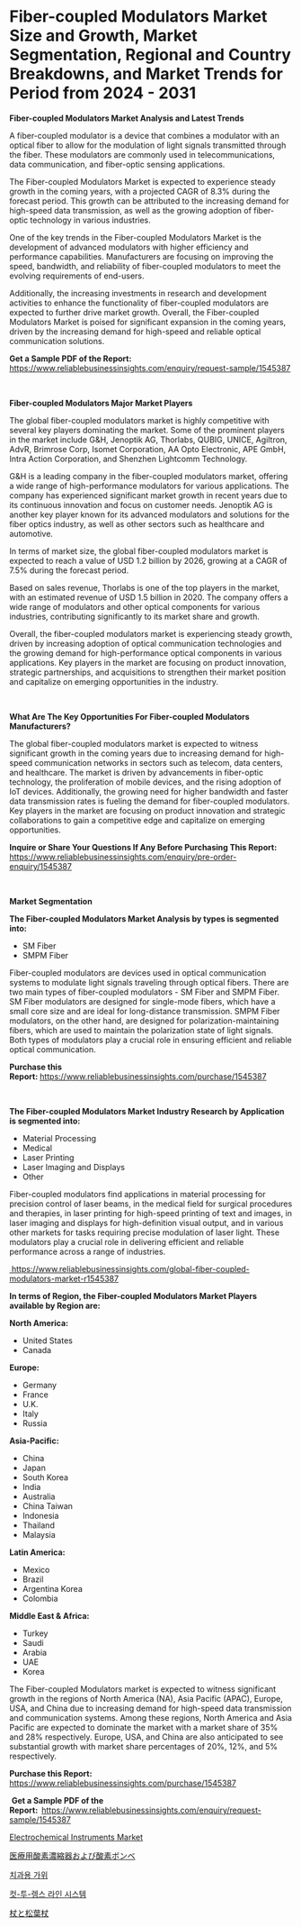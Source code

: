 <p><h1>Fiber-coupled Modulators Market Size and Growth, Market Segmentation, Regional and Country Breakdowns, and Market Trends for Period from 2024 -  2031</h1></p><p><strong>Fiber-coupled Modulators Market Analysis and Latest Trends</strong></p>
<p><p>A fiber-coupled modulator is a device that combines a modulator with an optical fiber to allow for the modulation of light signals transmitted through the fiber. These modulators are commonly used in telecommunications, data communication, and fiber-optic sensing applications.</p><p>The Fiber-coupled Modulators Market is expected to experience steady growth in the coming years, with a projected CAGR of 8.3% during the forecast period. This growth can be attributed to the increasing demand for high-speed data transmission, as well as the growing adoption of fiber-optic technology in various industries.</p><p>One of the key trends in the Fiber-coupled Modulators Market is the development of advanced modulators with higher efficiency and performance capabilities. Manufacturers are focusing on improving the speed, bandwidth, and reliability of fiber-coupled modulators to meet the evolving requirements of end-users.</p><p>Additionally, the increasing investments in research and development activities to enhance the functionality of fiber-coupled modulators are expected to further drive market growth. Overall, the Fiber-coupled Modulators Market is poised for significant expansion in the coming years, driven by the increasing demand for high-speed and reliable optical communication solutions.</p></p>
<p><strong>Get a Sample PDF of the Report:&nbsp;</strong> <a href="https://www.reliablebusinessinsights.com/enquiry/request-sample/1545387">https://www.reliablebusinessinsights.com/enquiry/request-sample/1545387</a></p>
<p>&nbsp;</p>
<p><strong>Fiber-coupled Modulators Major Market Players</strong></p>
<p><p>The global fiber-coupled modulators market is highly competitive with several key players dominating the market. Some of the prominent players in the market include G&H, Jenoptik AG, Thorlabs, QUBIG, UNICE, Agiltron, AdvR, Brimrose Corp, Isomet Corporation, AA Opto Electronic, APE GmbH, Intra Action Corporation, and Shenzhen Lightcomm Technology. </p><p>G&H is a leading company in the fiber-coupled modulators market, offering a wide range of high-performance modulators for various applications. The company has experienced significant market growth in recent years due to its continuous innovation and focus on customer needs. Jenoptik AG is another key player known for its advanced modulators and solutions for the fiber optics industry, as well as other sectors such as healthcare and automotive. </p><p>In terms of market size, the global fiber-coupled modulators market is expected to reach a value of USD 1.2 billion by 2026, growing at a CAGR of 7.5% during the forecast period. </p><p>Based on sales revenue, Thorlabs is one of the top players in the market, with an estimated revenue of USD 1.5 billion in 2020. The company offers a wide range of modulators and other optical components for various industries, contributing significantly to its market share and growth. </p><p>Overall, the fiber-coupled modulators market is experiencing steady growth, driven by increasing adoption of optical communication technologies and the growing demand for high-performance optical components in various applications. Key players in the market are focusing on product innovation, strategic partnerships, and acquisitions to strengthen their market position and capitalize on emerging opportunities in the industry.</p></p>
<p>&nbsp;</p>
<p><strong>What Are The Key Opportunities For Fiber-coupled Modulators Manufacturers?</strong></p>
<p><p>The global fiber-coupled modulators market is expected to witness significant growth in the coming years due to increasing demand for high-speed communication networks in sectors such as telecom, data centers, and healthcare. The market is driven by advancements in fiber-optic technology, the proliferation of mobile devices, and the rising adoption of IoT devices. Additionally, the growing need for higher bandwidth and faster data transmission rates is fueling the demand for fiber-coupled modulators. Key players in the market are focusing on product innovation and strategic collaborations to gain a competitive edge and capitalize on emerging opportunities.</p></p>
<p><strong>Inquire or Share Your Questions If Any Before Purchasing This Report:</strong> <a href="https://www.reliablebusinessinsights.com/enquiry/pre-order-enquiry/1545387">https://www.reliablebusinessinsights.com/enquiry/pre-order-enquiry/1545387</a></p>
<p>&nbsp;</p>
<p><strong>Market Segmentation</strong></p>
<p><strong>The Fiber-coupled Modulators Market Analysis by types is segmented into:</strong></p>
<p><ul><li>SM Fiber</li><li>SMPM Fiber</li></ul></p>
<p><p>Fiber-coupled modulators are devices used in optical communication systems to modulate light signals traveling through optical fibers. There are two main types of fiber-coupled modulators - SM Fiber and SMPM Fiber. SM Fiber modulators are designed for single-mode fibers, which have a small core size and are ideal for long-distance transmission. SMPM Fiber modulators, on the other hand, are designed for polarization-maintaining fibers, which are used to maintain the polarization state of light signals. Both types of modulators play a crucial role in ensuring efficient and reliable optical communication.</p></p>
<p><strong>Purchase this Report:&nbsp;</strong><a href="https://www.reliablebusinessinsights.com/purchase/1545387">https://www.reliablebusinessinsights.com/purchase/1545387</a></p>
<p>&nbsp;</p>
<p><strong>The Fiber-coupled Modulators Market Industry Research by Application is segmented into:</strong></p>
<p><ul><li>Material Processing</li><li>Medical</li><li>Laser Printing</li><li>Laser Imaging and Displays</li><li>Other</li></ul></p>
<p><p>Fiber-coupled modulators find applications in material processing for precision control of laser beams, in the medical field for surgical procedures and therapies, in laser printing for high-speed printing of text and images, in laser imaging and displays for high-definition visual output, and in various other markets for tasks requiring precise modulation of laser light. These modulators play a crucial role in delivering efficient and reliable performance across a range of industries.</p></p>
<p><a href="https://www.reliablebusinessinsights.com/global-fiber-coupled-modulators-market-r1545387">&nbsp;https://www.reliablebusinessinsights.com/global-fiber-coupled-modulators-market-r1545387</a></p>
<p><strong>In terms of Region, the Fiber-coupled Modulators Market Players available by Region are:</strong></p>
<p>
    <p> <strong> North America: </strong>
        <ul>
            <li>United States</li>
            <li>Canada</li>
        </ul>
        </p> 
    <p> <strong> Europe: </strong>
        <ul>
            <li>Germany</li>
            <li>France</li>
            <li>U.K.</li>
            <li>Italy</li>
            <li>Russia</li>
        </ul>
        </p> 
    <p> <strong> Asia-Pacific: </strong>
        <ul>
            <li>China</li>
            <li>Japan</li>
            <li>South Korea</li>
            <li>India</li>
            <li>Australia</li>
            <li>China Taiwan</li>
            <li>Indonesia</li>
            <li>Thailand</li>
            <li>Malaysia</li>
        </ul>
        </p> 
    <p> <strong> Latin America: </strong>
        <ul>
            <li>Mexico</li>
            <li>Brazil</li>
            <li>Argentina Korea</li>
            <li>Colombia</li>
        </ul>
        </p> 
    <p> <strong> Middle East & Africa: </strong>
        <ul>
            <li>Turkey</li>
            <li>Saudi</li>
            <li>Arabia</li>
            <li>UAE</li>
            <li>Korea</li>
        </ul>
    </p>
    </p>
<p><p>The Fiber-coupled Modulators market is expected to witness significant growth in the regions of North America (NA), Asia Pacific (APAC), Europe, USA, and China due to increasing demand for high-speed data transmission and communication systems. Among these regions, North America and Asia Pacific are expected to dominate the market with a market share of 35% and 28% respectively. Europe, USA, and China are also anticipated to see substantial growth with market share percentages of 20%, 12%, and 5% respectively.</p></p>
<p><strong>Purchase this Report: </strong><a href="https://www.reliablebusinessinsights.com/purchase/1545387">https://www.reliablebusinessinsights.com/purchase/1545387</a></p>
<p>&nbsp;<strong>Get a Sample PDF of the Report:&nbsp;&nbsp;</strong><a href="https://www.reliablebusinessinsights.com/enquiry/request-sample/1545387">https://www.reliablebusinessinsights.com/enquiry/request-sample/1545387</a></p>
<p><strong></strong></p>
<p><p><a href="https://github.com/PeterParrish5/Market-Research-Report-List-5/blob/main/electrochemical-instruments-market.md">Electrochemical Instruments Market</a></p><p><a href="https://github.com/BoydYundt1/Market-Research-Report-List-1/blob/main/1809253162256.md">医療用酸素濃縮器および酸素ボンベ</a></p><p><a href="https://github.com/vs10l4sfg5c/Market-Research-Report-List-2/blob/main/3501118174692.md">치과용 가위</a></p><p><a href="https://github.com/crfsywufhm81415/Market-Research-Report-List-2/blob/main/9815907174691.md">컷-투-렝스 라인 시스템</a></p><p><a href="https://github.com/dathomson6534/Market-Research-Report-List-2/blob/main/8554204162255.md">杖と松葉杖</a></p></p>